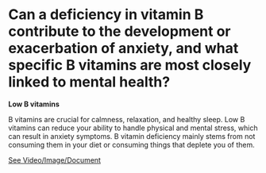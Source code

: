 # Can a deficiency in vitamin B contribute to the development or exacerbation of anxiety, and what specific B vitamins are most closely linked to mental health?

**Low B vitamins**

B vitamins are crucial for calmness, relaxation, and healthy sleep. Low B vitamins can reduce your ability to handle physical and mental stress, which can result in anxiety symptoms. B vitamin deficiency mainly stems from not consuming them in your diet or consuming things that deplete you of them.

 [See Video/Image/Document](https://hls-player.drberg.com/asset?path=migrated-assets/turn-off-your-anxiety-with-this-fight-or-flight-response-control-anxiety-drberg)
